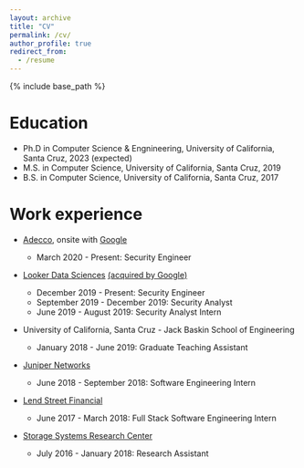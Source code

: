 ```yaml
---
layout: archive
title: "CV"
permalink: /cv/
author_profile: true
redirect_from:
  - /resume
---
```


{% include base_path %}

Education
======
* Ph.D in Computer Science & Engnineering, University of California, Santa Cruz, 2023 (expected)
* M.S. in Computer Science, University of California, Santa Cruz, 2019
* B.S. in Computer Science, University of California, Santa Cruz, 2017

Work experience
======
* <a href="https://www.adeccousa.com/">Adecco</a>, onsite with <a href="https://careers.google.com/jobs/">Google</a>
  * March 2020 - Present: Security Engineer
* <a href="https://www.looker.com">Looker Data Sciences</a> <a href="https://techcrunch.com/2020/02/13/google-closes-2-6b-looker-acquisition/">(acquired by Google)</a>
  * December 2019 - Present: Security Engineer
  * September 2019 - December 2019: Security Analyst
  * June 2019 - August 2019: Security Analyst Intern
    
* University of California, Santa Cruz - Jack Baskin School of Engineering     
  * January 2018 - June 2019: Graduate Teaching Assistant 
  
* <a href="https://www.juniper.net">Juniper Networks</a>
  * June 2018 - September 2018: Software Engineering Intern 
  
* <a href="https://www.lendstreet.com">Lend Street Financial</a>
  * June 2017 - March 2018: Full Stack Software Engineering Intern

* <a href="https://www.ssrc.ucsc.edu">Storage Systems Research Center</a>
  * July 2016 - January 2018: Research Assistant 
    
  
<!-- Skills
======
* Skill 1
* Skill 2
  * Sub-skill 2.1
  * Sub-skill 2.2
  * Sub-skill 2.3
* Skill 3 -->

<!-- Publications
======
  <ul>{% for post in site.publications %}
    {% include archive-single-cv.html %}
  {% endfor %}</ul>
  
Talks
======
  <ul>{% for post in site.talks %}
    {% include archive-single-talk-cv.html %}
  {% endfor %}</ul>
  
Teaching
======
  <ul>{% for post in site.teaching %}
    {% include archive-single-cv.html %}
  {% endfor %}</ul> -->
  
<!-- Service and leadership
======
* Currently signed in to 43 different slack teams -->
